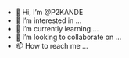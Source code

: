 - 👋 Hi, I’m @P2KANDE
- 👀 I’m interested in ...
- 🌱 I’m currently learning ...
- 💞️ I’m looking to collaborate on ...
- 📫 How to reach me ...

<!---
P2KANDE/P2KANDE is a ✨ special ✨ repository because its `README.md` (this file) appears on your GitHub profile.
You can click the Preview link to take a look at your changes.
--->
